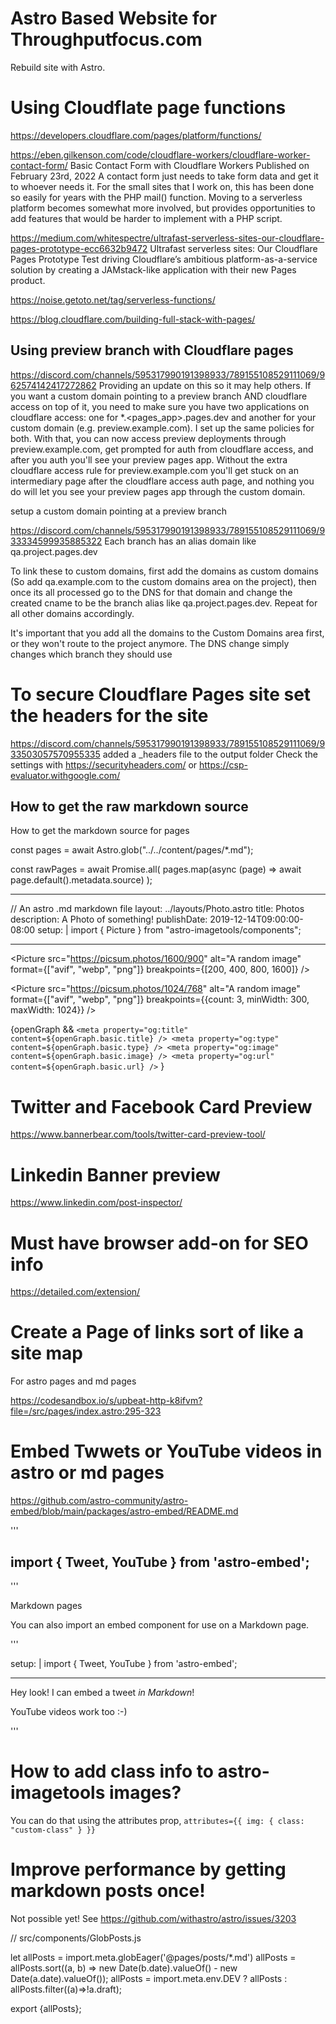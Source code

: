 # Astro Based Website for Throughputfocus.com

Rebuild site with Astro.

# Using Cloudflate page functions

https://developers.cloudflare.com/pages/platform/functions/

https://eben.gilkenson.com/code/cloudflare-workers/cloudflare-worker-contact-form/
Basic Contact Form with Cloudflare Workers
Published on February 23rd, 2022
A contact form just needs to take form data and get it to whoever needs it. For the small sites that I work on, this has been done so easily for years with the PHP mail() function. Moving to a serverless platform becomes somewhat more involved, but provides opportunities to add features that would be harder to implement with a PHP script.

https://medium.com/whitespectre/ultrafast-serverless-sites-our-cloudflare-pages-prototype-ecc6632b9472
Ultrafast serverless sites: Our Cloudflare Pages Prototype
Test driving Cloudflare’s ambitious platform-as-a-service solution by creating a JAMstack-like application with their new Pages product.

https://noise.getoto.net/tag/serverless-functions/

https://blog.cloudflare.com/building-full-stack-with-pages/

## Using preview branch with Cloudflare pages

https://discord.com/channels/595317990191398933/789155108529111069/962574142417272862
Providing an update on this so it may help others. If you want a custom domain pointing to a preview branch AND cloudflare access on top of it, you need to make sure you have two applications on cloudflare access: one for \*.<pages_app>.pages.dev and another for your custom domain (e.g. preview.example.com). I set up the same policies for both. With that, you can now access preview deployments through preview.example.com, get prompted for auth from cloudflare access, and after you auth you'll see your preview pages app.
Without the extra cloudflare access rule for preview.example.com you'll get stuck on an intermediary page after the cloudflare access auth page, and nothing you do will let you see your preview pages app through the custom domain.

setup a custom domain pointing at a preview branch

https://discord.com/channels/595317990191398933/789155108529111069/933334599935885322
Each branch has an alias domain like qa.project.pages.dev

To link these to custom domains, first add the domains as custom domains (So add qa.example.com to the custom domains area on the project), then once its all processed go to the DNS for that domain and change the created cname to be the branch alias like qa.project.pages.dev. Repeat for all other domains accordingly.

It's important that you add all the domains to the Custom Domains area first, or they won't route to the project anymore. The DNS change simply changes which branch they should use

# To secure Cloudflare Pages site set the headers for the site

https://discord.com/channels/595317990191398933/789155108529111069/933503057570955335
added a \_headers file to the output folder
Check the settings with https://securityheaders.com/ or https://csp-evaluator.withgoogle.com/

## How to get the raw markdown source

How to get the markdown source for pages

const pages = await Astro.glob("../../content/pages/\*.md");

const rawPages = await Promise.all(
pages.map(async (page) => await page.default().metadata.source)
);

---

// An astro .md markdown file
layout: ../layouts/Photo.astro
title: Photos
description: A Photo of something!
publishDate: 2019-12-14T09:00:00-08:00
setup: |
import { Picture } from "astro-imagetools/components";

---

<Picture
src="https://picsum.photos/1600/900"
alt="A random image"
format={["avif", "webp", "png"]}
breakpoints={[200, 400, 800, 1600]} />

<Picture
src="https://picsum.photos/1024/768"
alt="A random image"
format={["avif", "webp", "png"]}
breakpoints={{count: 3, minWidth: 300, maxWidth: 1024}} />

<Picture
  src="/src/images/ChonkChart.png"
  alt="A local image"
  sizes="1024px, 800px, 400px, 200px"
  width="300px"
/>

{openGraph &&
`<meta property="og:title" content=${openGraph.basic.title} /> <meta property="og:type" content=${openGraph.basic.type} /> <meta property="og:image" content=${openGraph.basic.image} /> <meta property="og:url" content=${openGraph.basic.url} />`
}

# Twitter and Facebook Card Preview

https://www.bannerbear.com/tools/twitter-card-preview-tool/

# Linkedin Banner preview

https://www.linkedin.com/post-inspector/

# Must have browser add-on for SEO info

https://detailed.com/extension/

# Create a Page of links sort of like a site map

For astro pages and md pages

https://codesandbox.io/s/upbeat-http-k8ifvm?file=/src/pages/index.astro:295-323

# Embed Twwets or YouTube videos in astro or md pages

https://github.com/astro-community/astro-embed/blob/main/packages/astro-embed/README.md

'''

## import { Tweet, YouTube } from 'astro-embed';

<Tweet id="https://twitter.com/astrodotbuild/status/1512144306898976768" />

<YouTube id="https://youtu.be/xtTy5nKay_Y" />
'''

Markdown pages

You can also import an embed component for use on a Markdown page.

'''

setup: |
import { Tweet, YouTube } from 'astro-embed';

---

Hey look! I can embed a tweet _in Markdown_!

<Tweet id="https://twitter.com/astrodotbuild/status/1512144306898976768" />

YouTube videos work too :-)

<YouTube id="https://youtu.be/xtTy5nKay_Y" />
'''

# How to add class info to astro-imagetools images?

You can do that using the attributes prop, `attributes={{ img: { class: "custom-class" } }}`

# Improve performance by getting markdown posts once!

Not possible yet! See https://github.com/withastro/astro/issues/3203

// src/components/GlobPosts.js

let allPosts = import.meta.globEager('@pages/posts/\*.md')
allPosts = allPosts.sort((a, b) => new Date(b.date).valueOf() - new Date(a.date).valueOf());
allPosts = import.meta.env.DEV ? allPosts : allPosts.filter((a)=>!a.draft);

export {allPosts};
